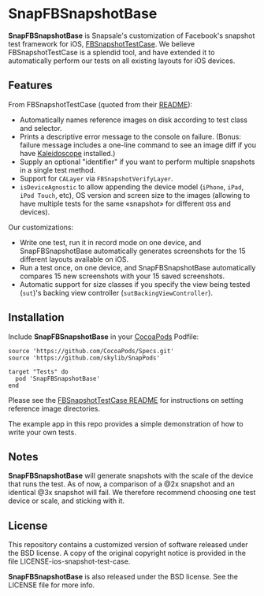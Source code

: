 # SnapFBSnapshotBase

**SnapFBSnapshotBase** is Snapsale's customization of Facebook's snapshot test framework for iOS, [FBSnapshotTestCase](https://github.com/facebook/ios-snapshot-test-case). We believe FBSnapshotTestCase is a splendid tool, and have extended it to automatically perform our tests on all existing layouts for iOS devices.

## Features

From FBSnapshotTestCase (quoted from their [README](https://github.com/facebook/ios-snapshot-test-case)):
- Automatically names reference images on disk according to test class and
  selector.
- Prints a descriptive error message to the console on failure. (Bonus:
  failure message includes a one-line command to see an image diff if
  you have [Kaleidoscope](http://www.kaleidoscopeapp.com) installed.)
- Supply an optional "identifier" if you want to perform multiple snapshots
  in a single test method.
- Support for `CALayer` via `FBSnapshotVerifyLayer`.
- `isDeviceAgnostic` to allow appending the device model (`iPhone`, `iPad`, `iPod Touch`, etc), OS version and screen size to the images (allowing to have multiple tests for the same «snapshot» for different `OS`s and devices).

Our customizations:
- Write one test, run it in record mode on one device, and SnapFBSnapshotBase automatically generates screenshots for the 15 different layouts available on iOS.
- Run a test once, on one device, and SnapFBSnapshotBase automatically compares 15 new screenshots with your 15 saved screenshots.
- Automatic support for size classes if you specify the view being tested (`sut`)'s backing view controller (`sutBackingViewController`).

## Installation

Include **SnapFBSnapshotBase** in your [CocoaPods](https://github.com/cocoapods/cocoapods) Podfile:

```
source 'https://github.com/CocoaPods/Specs.git'
source 'https://github.com/skylib/SnapPods'
```

```
target "Tests" do
  pod 'SnapFBSnapshotBase'
end
```

Please see the [FBSnapshotTestCase README](https://github.com/facebook/ios-snapshot-test-case) for instructions on setting reference image directories.

The example app in this repo provides a simple demonstration of how to write your own tests.

## Notes

**SnapFBSnapshotBase** will generate snapshots with the scale of the device that runs the test. As of now, a comparison of a @2x snapshot and an identical @3x snapshot will fail. We therefore recommend choosing one test device or scale, and sticking with it.

## License

This repository contains a customized version of software released under the BSD license. A copy of the original copyright notice is provided in the file LICENSE-ios-snapshot-test-case.

**SnapFBSnapshotBase** is also released under the BSD license. See the LICENSE file for more info.
